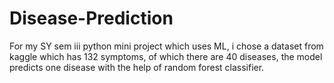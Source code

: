 # Disease-Prediction
For my SY sem iii python mini project which uses ML, i chose a dataset from kaggle which has 132 symptoms, of which there are 40 diseases, the model predicts one disease with the help of random forest classifier.
